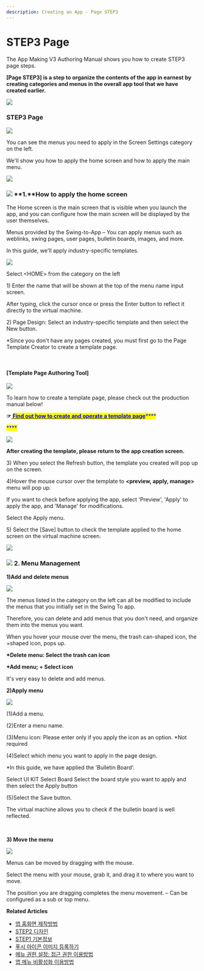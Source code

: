 ```yaml
---
description: Creating an App - Page STEP3
---
```


# STEP3 Page

The App Making V3 Authoring Manual shows you how to create STEP3 page steps.

**\[Page STEP3] is a step to organize the contents of the app in earnest by creating categories and menus in the overall app tool that we have created earlier.**

![](<../../../.gitbook/assets/구분선 (1) (1).PNG>)

### STEP3 Page

![](../../../.gitbook/assets/가이드3.png)

You can see the menus you need to apply in the Screen Settings category on the left.

We'll show you how to apply the home screen and how to apply the main menu.

![](<../../../.gitbook/assets/구분선 (1) (1).PNG>)

### ![](https://wp.swing2app.co.kr/wp-content/uploads/2018/09/%EB%8B%A8%EB%9D%BD1-1.png) **1.**How to apply the home screen

The Home screen is the main screen that is visible when you launch the app, and you can configure how the main screen will be displayed by the user themselves.

Menus provided by the Swing-to-App – You can apply menus such as weblinks, swing pages, user pages, bulletin boards, images, and more.

In this guide, we'll apply industry-specific templates.

![](../../../.gitbook/assets/가이드3-1.png)

Select \<HOME> from the category on the left

1\) Enter the name that will be shown at the top of the menu name input screen.

After typing, click the cursor once or press the Enter button to reflect it directly to the virtual machine.

2\) Page Design: Select an industry-specific template and then select the New button.

\*Since you don't have any pages created, you must first go to the Page Template Creator to create a template page.

​

#### \[Template Page Authoring Tool]

![](../../../.gitbook/assets/가이드3-템플릿.png)

To learn how to create a template page, please check out the production manual below!

**☞**[ <mark style="color:blue;">**Find out how to create and operate a template page**</mark>](../../maual/pagemenu/template-page.md)<mark style="color:blue;">****</mark>

<mark style="color:blue;">****</mark>

![](../../../.gitbook/assets/가이드3-템플릿2.png)

**After creating the template, please return to the app creation screen.**

3\) When you select the Refresh button, the template you created will pop up on the screen.

4\)Hover the mouse cursor over the template to **\<preview, apply, manage>** menu will pop up.

If you want to check before applying the app, select 'Preview', 'Apply' to apply the app, and 'Manage' for modifications.

Select the Apply menu.

5\) Select the \[Save] button to check the template applied to the home screen on the virtual machine screen.



![](<../../../.gitbook/assets/구분선 (1) (1).PNG>)

### ![](https://wp.swing2app.co.kr/wp-content/uploads/2018/09/%EB%8B%A8%EB%9D%BD1-1.png) **2.** Menu Management

**1)Add and delete menus**

![](../../../.gitbook/assets/가이드3-메뉴추가삭제.png)

The menus listed in the category on the left can all be modified to include the menus that you initially set in the Swing To app.

Therefore, you can delete and add menus that you don't need, and organize them into the menus you want.

When you hover your mouse over the menu, the trash can-shaped icon, the +shaped icon, pops up.

**\*Delete menu: Select the trash can icon**

**\*Add menu; + Select icon**

It's very easy to delete and add menus.



**2)Apply menu**

![](../../../.gitbook/assets/가이드3-메뉴적용.png)

(1)Add a menu.

(2)Enter a menu name.

(3)Menu icon: Please enter only if you apply the icon as an option. \*Not required

(4)Select which menu you want to apply in the page design.

\*In this guide, we have applied the 'Bulletin Board'.

Select UI KIT Select Board Select the board style you want to apply and then select the Apply button

(5)Select the Save button.

The virtual machine allows you to check if the bulletin board is well reflected.

**​**

**3) Move the menu**

![](../../../.gitbook/assets/가이드3-4.png)

Menus can be moved by dragging with the mouse.

Select the menu with your mouse, grab it, and drag it to where you want to move.

The position you are dragging completes the menu movement. – Can be configured as a sub or top menu.



**Related Articles**

* [앱 홈화면 제작방법](https://wp.swing2app.co.kr/documentation/v3manual/home/)
* [STEP2 디자인](https://wp.swing2app.co.kr/documentation/v3manual/step2-design/)
* [STEP1 기본정보](https://wp.swing2app.co.kr/documentation/v3manual/step1-basic/)
* [푸시 아이콘 이미지 등록하기](https://wp.swing2app.co.kr/documentation/appmanage/pushmember/pushicon/)
* [메뉴 권한 설정: 접근 권한 이용방법](https://wp.swing2app.co.kr/documentation/v3manual/permission-setting/)
* [앱 메뉴 비활성화 이용방법](https://wp.swing2app.co.kr/documentation/v3manual/menu-hiding/)
